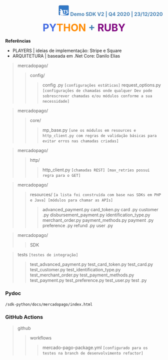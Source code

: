 <div align="right"><font color=#4682B4 size=3>

![logo](/img/lts_logo_mini.png)
**Demo SDK V2 | Q4 2020 | 23/12/2020**</font>

</div>

<div align="center">
<font color=#4169E1 size=6>

**PY<font color=#FF8C00>THON</font> <font color=#4682B4>+</font> <font color=#800080>RUBY**</font></font></div>

**Referências**

- PLAYERS | ideias de implementação: Stripe e Square
- ARQUITETURA | baseada em .Net Core: Danilo Elias

>mercadopago/
>>config/
>>>config .py
`[configurações estáticas]`
>>>request_options.py
`[configurações de chamadas onde qualquer Dev pode sobrescrever chamadas e/ou módulos conforme a sua necessidade]`

>mercadopago/
>>core/
>>>mp_base.py
`[une os módulos em resources e http_client.py com regras de validação básicas para evitar erros nas chamadas criadas]`

>mercadopago/
>>http/
>>>http_client.py
`[chamadas REST]
[max_retries possui regra para o GET]`

>mercadopago/
>>resources/ 
`[a lista foi construída com base nas SDKs em PHP e Java]
[módulos para chamar as APIs]`
>>>advanced_payment.py
>>>card_token.py
>>>card .py
>>>customer .py
>>>disbursement_payment.py
>>>identification_type.py
>>>merchant_order.py
>>>payment_methods.py
>>>payment .py
>>>preference .py
>>>refund .py
>>>user .py

>mercadopago/
>>SDK

>tests
`[testes de integração]`
>>test_advanced_payment.py
>>test_card_token.py
>>test_card.py
>>test_customer.py
>>test_identification_type.py
>>test_merchant_order.py
>>test_payment_methods.py
>>test_payment.py
>>test_preference.py
>>test_user.py
>>test .py

### Pydoc
`/sdk-python/docs/mercadopago/index.html`

### GitHub Actions
>github
>>workflows
>>>mercado-pago-package.yml
`[configurado para os testes na branch de desenvolvimento refactor]`

